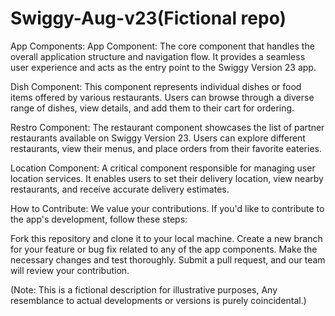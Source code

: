 # Swiggy-Aug-v23(Fictional repo)

App Components:
App Component: The core component that handles the overall application structure and navigation flow. It provides a seamless user experience and acts as the entry point to the Swiggy Version 23 app.

Dish Component: This component represents individual dishes or food items offered by various restaurants. Users can browse through a diverse range of dishes, view details, and add them to their cart for ordering.

Restro Component: The restaurant component showcases the list of partner restaurants available on Swiggy Version 23. Users can explore different restaurants, view their menus, and place orders from their favorite eateries.

Location Component: A critical component responsible for managing user location services. It enables users to set their delivery location, view nearby restaurants, and receive accurate delivery estimates.

How to Contribute:
We value your contributions. If you'd like to contribute to the app's development, follow these steps:

Fork this repository and clone it to your local machine.
Create a new branch for your feature or bug fix related to any of the app components.
Make the necessary changes and test thoroughly.
Submit a pull request, and our team will review your contribution.


(Note: This is a fictional description for illustrative purposes, Any resemblance to actual developments or versions is purely coincidental.)





